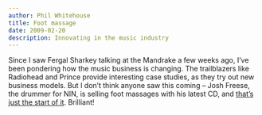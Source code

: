 ```yaml
---
author: Phil Whitehouse
title: Foot massage
date: 2009-02-20
description: Innovating in the music industry
---
```

Since I saw Fergal Sharkey talking at the Mandrake a few weeks ago, I’ve been pondering how the music business is changing. The trailblazers like Radiohead and Prince provide interesting case studies, as they try out new business models. But I don’t think anyone saw this coming – Josh Freese, the drummer for NIN, is selling foot massages with his latest CD, and [that’s just the start of it](https://mashable.com/archive/josh-freese-album-promotion). Brilliant!
